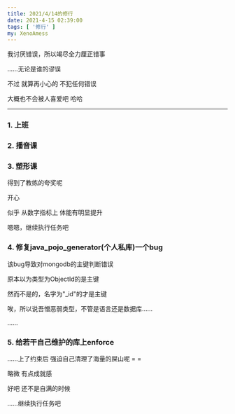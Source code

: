 ```yaml
---
title: 2021/4/14的修行
date: 2021-4-15 02:39:00
tags: [ '修行' ]
my: XenoAmess
---
```


我讨厌错误，所以竭尽全力厘正错事

……无论是谁的谬误

不过 就算再小心的 不犯任何错误

大概也不会被人喜爱吧 哈哈

---

### 1. 上班

### 2. 播音课

### 3. 塑形课

得到了教练的夸奖呢

开心

似乎 从数字指标上 体能有明显提升

嗯嗯，继续执行任务吧

### 4. 修复java_pojo_generator(个人私库)一个bug

该bug导致对mongodb的主键判断错误

原本以为类型为ObjectId的是主键

然而不是的，名字为"_id"的才是主键

唉，所以说吾憎恶弱类型，不管是语言还是数据库……

……

### 5. 给若干自己维护的库上enforce

……上了约束后 强迫自己清理了海量的屎山呢 = =

略微 有点成就感

好吧 还不是自满的时候

……继续执行任务吧
